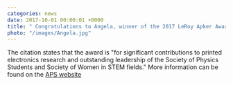 ```yaml
---
categories: news
date: 2017-10-01 00:00:01 +0000
title: " Congratulations to Angela, winner of the 2017 LeRoy Apker Award from the APS!"
photo: "/images/Angela.jpg"
---
```


 The citation states that the award is "for significant contributions to printed electronics research and outstanding leadership of the Society of Physics Students and Society of Women in STEM fields." More information can be found on the [APS website](https://www.aps.org/programs/honors/prizes/prizerecipient.cfm?first_nm=Angela&last_nm=Harper&year=2017)
